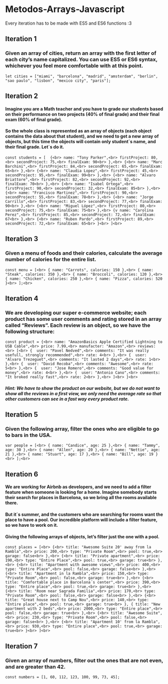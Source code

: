 # Metodos-Arrays-Javascript

Every iteration has to be made with ES5 and ES6 functions :3


## Iteration 1

### Given an array of cities, return an array with the first letter of each city’s name capitalized. You can use ES5 or ES6 syntax, whichever you feel more comfortable with at this point.

`let cities = ["miami", "barcelona", "madrid", "amsterdam", "berlin", "sao paulo", "lisbon", "mexico city", "paris"];`







## Iteration 2

#### Imagine you are a Math teacher and you have to grade our students based on their performance on two projects (40% of final grade) and their final exam (60% of final grade).

#### So the whole class is represented as an array of objects (each object contains the data about that student), and we need to get a new array of objects, but this time the objects will contain only student´s name, and their final grade. Let´s do it.



`const students = [ 
    {<br>
      name: "Tony Parker",<br>
      firstProject: 80,<br>
      secondProject: 75,<br>
      finalExam: 90<br>
    },<br>
    {<br>
      name: "Marc Barchini",<br>
      firstProject: 84,<br>
      secondProject: 65,<br>
      finalExam: 65<br>
    },<br>
    {<br>
      name: "Claudia Lopez",<br>
      firstProject: 45,<br>
      secondProject: 95,<br>
      finalExam: 99<br>
    },<br>
    {<br>
      name: "Alvaro Briattore",<br>
      firstProject: 82,<br>
      secondProject: 92,<br>
      finalExam: 70<br>
    },<br>
    {<br>
      name: "Isabel Ortega",<br>
      firstProject: 90,<br>
      secondProject: 32,<br>
      finalExam: 85<br>
    },<br>
    {<br>
      name: "Francisco Martinez",<br>
      firstProject: 90,<br>
      secondProject: 55,<br>
      finalExam: 78<br>
    },<br>
    {<br>
      name: "Jorge Carrillo",<br>
      firstProject: 83,<br>
      secondProject: 77,<br>
      finalExam: 90<br>
    },<br>
    {<br>
      name: "Miguel López",<br>
      firstProject: 80,<br>
      secondProject: 75,<br>
      finalExam: 75<br>
    },<br>
    {v
      name: "Carolina Perez",<br>
      firstProject: 85,<br>
      secondProject: 72,<br>
      finalExam: 67<br>
    },<br>
    {<br>
      name: "Ruben Pardo",<br>
      firstProject: 89,<br>
      secondProject: 72,<br>
      finalExam: 65<br>
    }<br>
]<br>`



## Iteration 3

### Given a menu of foods and their calories, calculate the average number of calories for the entire list.

`const menu = [<br>
    { name: "Carrots", calories: 150 },<br>
    { name: "Steak", calories: 350 },<br>
    { name: "Broccoli", calories: 120 },<br>
    { name: "Chicken", calories: 250 },<br>
    { name: "Pizza", calories: 520 }<br>
  ];<br>`




## Iteration 4

### We are developing our super e-commerce website; each product has some user comments and rating stored in an array called “Reviews”. Each review is an object, so we have the following structure:

`const product = {<br>
  name: "AmazonBasics Apple Certified Lightning to USB Cable",<br>
  price: 7.99,<br>
  manufacter: "Amazon",<br>
  reviews:<br>
  [<br>
    {  user: "Pavel Nedved",<br>
      comments: "It was really usefull, strongly recommended",<br>
      rate: 4<br>
    },<br>
    {  user: "Alvaro Trezeguet",<br>
      comments: "It lasted 2 days",<br>
      rate: 1<br>
    },<br>
    {  user: "David Recoba",<br>
      comments: "Awesome",<br>
      rate: 5<br>
    },<br>
    {  user: "Jose Romero",<br>
      comments: "Good value for money",<br>
      rate: 4<br>
    },<br>
    {  user: "Antonio Cano",<br>
      comments: "It broked really fast",<br>
      rate: 2<br>
    },<br>
  ]<br>
}<br>`

##### Hint: We have to show the product on our website, but we do not want to show all the reviews in a first view, we only need the average rate so that other customers can see in a fast way every product rate.



## Iteration 5


### Given the following array, filter the ones who are eligible to go to bars in the USA.

`var people = [<br>
    { name: "Candice", age: 25 },<br>
    { name: "Tammy", age: 30 },<br>
    { name: "Allen", age: 20 },<br>
    { name: "Nettie", age: 21 },<br>
    { name: "Stuart", age: 17 },<br>
    { name: "Bill", age: 19 }<br>
  ];<br>`



## Iteration 6

#### We are working for Airbnb as developers, and we need to add a filter feature when someone is looking for a home. Imagine somebody starts their search for places in Barcelona, so we bring all the rooms available there.

#### But it´s summer, and the customers who are searching for rooms want the place to have a pool. Our incredible platform will include a filter feature, so we have to work on it.

#### Giving the following arrays of objects, let’s filter just the one with a pool.

`const places = [<br>
    {<br>
     title: "Awesome Suite 20' away from la Rambla",<br>
     price: 200,<br>
     type: "Private Room",<br>
     pool: true,<br>
     garage: false<br>
    },<br>
    {<br>
     title: "Private apartment",<br>
     price: 190,<br>
     type: "Entire Place",<br>
     pool: true,<br>
     garage: true<br>
    },<br>
    {<br>
     title: "Apartment with awesome views",<br>
     price: 400,<br>
     type: "Entire Place",<br>
     pool: false,<br>
     garage: false<br>
    },<br>
    {<br>
     title: "Apartment in la Rambla",<br>
     price: 150,<br>
     type: "Private Room",<br>
     pool: false,<br>
     garage: true<br>
    },<br>
    {<br>
     title: "Comfortable place in Barcelona´s center",<br>
     price: 390,<br>
     type: "Entire place",<br>
     pool: true,<br>
     garage: true<br>
    },<br>
    {<br>
     title: "Room near Sagrada Familia",<br>
     price: 170,<br>
     type: "Private Room",<br>
     pool: false,<br>
     garage: false<br>
    },<br>
    {<br>
     title: "Great house next to Camp Nou",<br>
     price: 140,<br>
     type: "Entire place",<br>
     pool: true,<br>
     garage: true<br>
    },
    {
     title: "New apartment with 2 beds",<br>
     price: 2000,<br>
     type: "Entire place",<br>
     pool: false,<br>
     garage: true<br>
    },<br>
    {<br>
     title: "Awesome Suite",<br>
     price: 230,<br>
     type: "Private Room",<br>
     pool: false,<br>
     garage: false<br>
    },<br>
    {<br>
     title: "Apartment 10' from la Rambla",<br>
     price: 930,<br>
     type: "Entire place",<br>
     pool: true,<br>
     garage: true<br>
    }<br>
   ]<br>`



## Iteration 7

### Given an array of numbers, filter out the ones that are not even, and are greater than 42.

`const numbers = [1, 60, 112, 123, 100, 99, 73, 45];`

